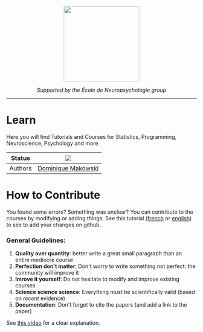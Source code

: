 <p align="center"><img src="https://biblineuropsy.files.wordpress.com/2016/08/n.png" width="200"></p>

*<p align="center">Supported by the École de Neuropsychologie group</p>*

---

# Learn

Here you will find Tutorials and Courses for Statistics, Programming, Neuroscience, Psychology and more

|Status|![](https://img.shields.io/badge/status-open-brightgreen.svg)|
|----------------|---|
|Authors|[Dominique Makowski](https://biblineuropsy.files.wordpress.com/2016/09/cv_dominiquemakowski.pdf)|



# How to Contribute

You found some errors? Something was unclear? You can contribute to the courses by modifying or adding things. See this tutorial ([french](https://github.com/neuropsychology/Courses/blob/master/Programing/Github/Contribute-FR.md) or [english](https://github.com/neuropsychology/Courses/blob/master/Programing/Github/Contribute-EN.md)) to see to add your changes on github.

### General Guidelines:
1. **Quality over quantity**: better write a great small paragraph than an entire mediocre course
2. **Perfection don't matter**: Don't worry to write something not perfect: the community will improve it
3. **Imrove it yourself**: Do not hesitate to modify and improve existing courses
4. **Science science science**: Everything must be scientifically valid (based on *recent* evidence)
5. **Documentation**: Don't forget to cite the papers (and add a link to the paper)


See [this video](https://www.youtube.com/watch?v=yr6IzOGoMsQ) for a clear explanation.
